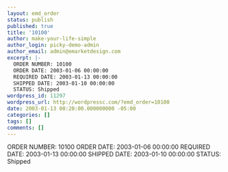 ```yaml
---
layout: emd_order
status: publish
published: true
title: '10100'
author: make-your-life-simple
author_login: picky-demo-admin
author_email: admin@emarketdesign.com
excerpt: |-
  ORDER NUMBER: 10100
  ORDER DATE: 2003-01-06 00:00:00
  REQUIRED DATE: 2003-01-13 00:00:00
  SHIPPED DATE: 2003-01-10 00:00:00
  STATUS: Shipped
wordpress_id: 11297
wordpress_url: http://wordpressc.com/?emd_order=10100
date: 2003-01-13 00:20:00.000000000 -05:00
categories: []
tags: []
comments: []
---
```

ORDER NUMBER: 10100
ORDER DATE: 2003-01-06 00:00:00
REQUIRED DATE: 2003-01-13 00:00:00
SHIPPED DATE: 2003-01-10 00:00:00
STATUS: Shipped
